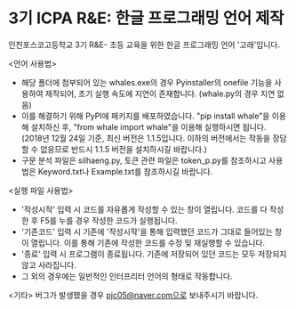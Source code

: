 # 3기 ICPA R&E: 한글 프로그래밍 언어 제작
인천포스코고등학교 3기 R&E- 초등 교육을 위한 한글 프로그래밍 언어 '고래'입니다.

<언어 사용법>
- 해당 폴더에 첨부되어 있는 whales.exe의 경우 Pyinstaller의 onefile 기능을 사용하여 제작되어, 초기 실행 속도에 지연이 존재합니다. (whale.py의 경우 지연 없음)
- 이를 해결하기 위해 PyPI에 패키지를 배포하였습니다. "pip install whale"을 이용해 설치하신 후, "from whale import whale"을 이용해 실행하시면 됩니다. (2018년 12월 24일 기준, 최신 버전은 1.1.5입니다. 이하의 버전에서는 작동을 장담할 수 없응므로 반드시 1.1.5 버전을 설치하시길 바랍니다.)
- 구문 분석 파일은 silhaeng.py, 토큰 관련 파일은 token_p.py를 참조하시고 사용법은 Keyword.txt나 Example.txt를 참조하시길 바랍니다.

<실행 파일 사용법>
- '작성시작' 입력 시 코드를 자유롭게 작성할 수 있는 창이 열립니다.
  코드를 다 작성한 후 F5를 누를 경우 작성한 코드가 실행됩니다.
- '기존코드' 입력 시 기존에 '작성시작'을 통해 입력했던 코드가 그대로 들어있는 창이 열립니다.
  이를 통해 기존에 작성한 코드를 수정 및 재실행할 수 있습니다.
- '종료' 입력 시 프로그램이 종료됩니다.
  기존에 저장되어 있던 코드는 모두 저장되지 않고 사라집니다.
- 그 외의 경우에는 일반적인 인터프리터 언어의 형태로 작동합니다.

<기타>
버그가 발생했을 경우 pjc05@naver.com으로 보내주시기 바랍니다.
